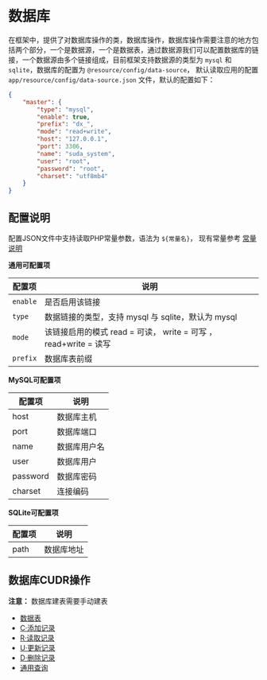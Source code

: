 # 数据库

在框架中，提供了对数据库操作的类，数据库操作，数据库操作需要注意的地方包括两个部分，一个是数据源，一个是数据表，通过数据源我们可以配置数据库的链接，一个数据源由多个链接组成，目前框架支持数据源的类型为 `mysql` 和 `sqlite`，数据库的配置为 `@resource/config/data-source`， 默认读取应用的配置 `app/resource/config/data-source.json` 文件，默认的配置如下：


```json
{
    "master": {
        "type": "mysql",
        "enable": true,
        "prefix": "dx_",
        "mode": "read+write",
        "host": "127.0.0.1",
        "port": 3306,
        "name": "suda_system",
        "user": "root",
        "password": "root",
        "charset": "utf8mb4"
    }
}
```
 

## 配置说明

配置JSON文件中支持读取PHP常量参数，语法为 `${常量名}`， 现有常量参考 [常量说明](06-constant.html)


**通用可配置项**

| 配置项 | 说明 |
|-------|------|
| `enable` |是否启用该链接 |
| `type` | 数据链接的类型，支持 mysql 与 sqlite，默认为 mysql |
| `mode` | 该链接启用的模式 read = 可读， write = 可写 ，read+write = 读写 |
| `prefix` | 数据库表前缀 |

**MySQL可配置项**

| 配置项 | 说明 |
|-------|------|
| host | 数据库主机 | 
| port | 数据库端口 |
| name | 数据库用户名 |
| user | 数据库用户 |
| password | 数据库密码 |
| charset | 连接编码 |

**SQLite可配置项**

| 配置项 | 说明 |
|-------|------|
| path | 数据库地址 | 


## 数据库CUDR操作

**注意：** 数据库建表需要手动建表

- [数据表](05-database.table.html)
- [C·添加记录](05-database.create.html)
- [R·读取记录](05-database.read.html)
- [U·更新记录](05-database.update.html)
- [D·删除记录](05-database.delete.html)
- [通用查询](05-database.query.html)

